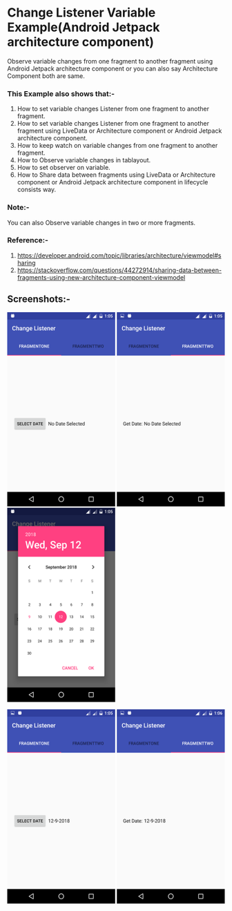 # Change Listener Variable Example(Android Jetpack architecture component)

Observe variable changes from one fragment to another fragment using Android Jetpack architecture component or you can also say Architecture Component both are same.

### This Example also shows that:-

1) How to set variable changes Listener from one fragment to another fragment.
2) How to set variable changes Listener from one fragment to another fragment using LiveData or Architecture component or Android Jetpack architecture component.
3) How to keep watch on variable changes from one fragment to another fragment.
4) How to Observe variable changes in tablayout.
5) How to set observer on variable.
6) How to Share data between fragments using LiveData or Architecture component or Android Jetpack architecture component in lifecycle consists way.

### Note:-

You can also Observe variable changes in two or more fragments.

### Reference:- 

1) https://developer.android.com/topic/libraries/architecture/viewmodel#sharing
2) https://stackoverflow.com/questions/44272914/sharing-data-between-fragments-using-new-architecture-component-viewmodel

## Screenshots:-

<img src="Screenshots/Screenshot_20180909-130533.png" width="250" height="450" /> <img src="Screenshots/Screenshot_20180909-130539.png" width="250" height="450" /> <img src="Screenshots/Screenshot_20180909-130554.png" width="250" height="450" /> 

<img src="Screenshots/Screenshot_20180909-130600.png" width="250" height="450" /> <img src="Screenshots/Screenshot_20180909-130605.png" width="250" height="450" />
